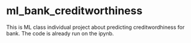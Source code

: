 # ml_bank_creditworthiness

This is ML class individual project about predicting creditwordhiness for bank. 
The code is already run on the ipynb. 
